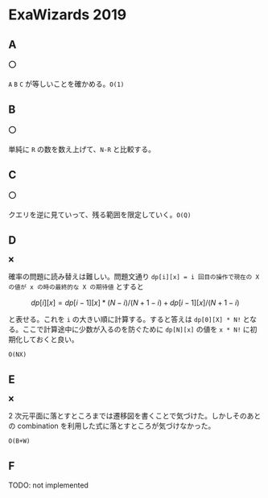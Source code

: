 # ExaWizards 2019

## A

:o:

`A` `B` `C` が等しいことを確かめる。`O(1)`

## B

:o:

単純に `R` の数を数え上げて、`N-R` と比較する。

## C

:o:

クエリを逆に見ていって、残る範囲を限定していく。`O(Q)`

## D

:x:

確率の問題に読み替えは難しい。問題文通り `dp[i][x] = i 回目の操作で現在の X の値が x の時の最終的な X の期待値` とすると

```math
dp[i][x] = dp[i-1][x] * (N-i) / (N+1-i) + dp[i-1][x] / (N+1-i)
```

と表せる。これを `i` の大きい順に計算する。すると答えは `dp[0][X] * N!` となる。ここで計算途中に少数が入るのを防ぐために `dp[N][x]` の値を `x * N!` に初期化しておくと良い。

`O(NX)`

## E

:x:

2 次元平面に落とすところまでは遷移図を書くことで気づけた。しかしそのあとの combination を利用した式に落とすところが気づけなかった。

`O(B+W)`

## F

TODO: not implemented
